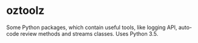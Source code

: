 # oztoolz
Some Python packages, which contain useful tools, like logging API, auto-code review methods and streams classes.
Uses Python 3.5.
